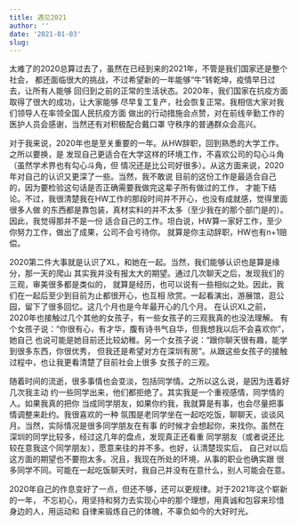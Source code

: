 ```yaml
---
title: 遇见2021
author: ''
date: '2021-01-03'
slug: 
---
```


太难了的2020总算过去了，虽然在已经到来的2021年，不管是我们国家还是整个社会，
都还面临很大的挑战，不过希望新的一年能够“牛”转乾坤，疫情早日过去，让所有人能够
回归到之前的正常的生活状态。2020年，我们国家在抗疫方面取得了很大的成功，让大家能够
尽早复工复产，社会恢复正常。我相信大家对我们领导人在率领全国人民抗疫方面
做出的行动措施会点赞，对在前线辛勤工作的医护人员会感谢，当然还有对积极配合戴口罩
守秩序的普通群众会高兴。

对于我来说，2020年也是至关重要的一年。从HW辞职，回到熟悉的大学工作。之所以要换，是
发现自己更适合在大学这样的环境工作，不喜欢公司的勾心斗角（虽然学术界也有勾心斗角，但
情况还是比公司好很多）。从这方面来说，2020年对自己的认识又更深了一些。当然，我不敢说
目前的这份工作是最适合自己的，因为要检验这句话是否正确需要我做完这辈子所有做过的工作，
才能下结论。不过，我很清楚我在HW工作的那段时间并不开心，也没有成就感，觉得里面很多人做
的东西都是靠包装，真材实料的并不太多（至少我在的那个部门是的）。因此，我觉得那并不是一份
适合自己的工作。坦白说，HW算一家好工作，至少你努力工作，做出了成果，公司不会亏待你。
就算是你主动辞职，HW也有n+1赔偿。

2020第二件大事就是认识了XL，和她在一起。当然，我们能够认识也是算是缘分，那一天的爬山
其实我并没有报太大的期望。通过几次聊天之后，发现我们的三观，审美很多都是类似的，
就算是经历，也可以说有一些相似之处。因此，我们在一起后至少到目前为止都很开心，也互相
欣赏。一起看演出，游展馆，逛公园，留下了很多回忆。这几个月也是今年最开心的几个月。
在认识XL之前，2020年也接触过几个其他的女孩子，有一些女孩子的三观我真的也没法理解。
有个女孩子说：“你很有心，有才华，腹有诗书气自华，但我想我以后不会喜欢你”，她自己
也说可能是她目前还比较幼稚。另一个女孩子说：“跟你聊天很有趣，能学到很多东西，你很优秀，
但我还是希望对方在深圳有房”。从跟这些女孩子的接触过程中，也让我更看清楚了目前社会上很多
女孩子的三观。

随着时间的流逝，很多事情也会变淡，包括同学情。之所以这么说，是因为连着好几次我主动
约一些同学出来，他们都拒绝了。其实我是一个重视感情，同学情的人。如果我真的把你
当成同学朋友，如果你约我，我就算是有事，也会尽量把事情调整来赴约。我很喜欢的一种
氛围是老同学坐在一起吃吃饭，聊聊天，谈谈风月。当然，实际情况是很多同学朋友在有事
的时候才会想起你，来找你。虽然在深圳的同学比较多，经过这几年的盘点，发现真正还看重
同学朋友（或者说还比较在意我这个同学朋友），愿意来往的并不多。也好，认清楚现实后，
自己对以后这方面的期望也不要抱太多。况且，我现在所处的环境，从事的职业也确实跟
很多同学不同。可能在一起吃饭聊天时，我自己并没有在意什么，别人可能会在意。

2020年自己的作息变好了一点，但还不够，还可以更规律。对于2021年这个崭新的一年，
不忘初心，用坚持和努力去实现心中的那个理想，用真诚和包容来珍惜身边的人，用运动和
自律来锻炼自己的体魄，不辜负如今的大好时光。


